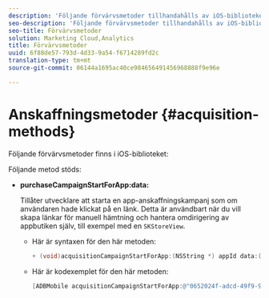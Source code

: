 ```yaml
---
description: 'Följande förvärvsmetoder tillhandahålls av iOS-biblioteket '
seo-description: 'Följande förvärvsmetoder tillhandahålls av iOS-biblioteket '
seo-title: Förvärvsmetoder
solution: Marketing Cloud,Analytics
title: Förvärvsmetoder
uuid: 6f88de57-793d-4d33-9a54-f6714289fd2c
translation-type: tm+mt
source-git-commit: 06144a1695ac40ce984656491456968888f9e96e

---
```



# Anskaffningsmetoder {#acquisition-methods}

Följande förvärvsmetoder finns i iOS-biblioteket:

Följande metod stöds:

* **purchaseCampaignStartForApp:data:**

   Tillåter utvecklare att starta en app-anskaffningskampanj som om användaren hade klickat på en länk. Detta är användbart när du vill skapa länkar för manuell hämtning och hantera omdirigering av appbutiken själv, till exempel med en `SKStoreView`.

   * Här är syntaxen för den här metoden:

      ```objective-c
      + (void)acquisitionCampaignStartForApp:(NSString *) appId data:(NSDictionary *)data; 
      ```

   * Här är kodexemplet för den här metoden:

      ```objective-c
      [ADBMobile acquisitionCampaignStartForApp:@"0652024f-adcd-49f9-9bd7-2552a4564d2f" data:@{@"custom.key":@"value"}]; 
      ```


